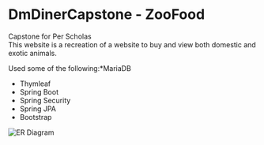 # DmDinerCapstone - ZooFood
Capstone for Per Scholas <br>
This website is a recreation of a website to buy and view both domestic and exotic animals.

Used some of the following:*MariaDB
  * Thymleaf
  * Spring Boot
  * Spring Security
  * Spring JPA
  * Bootstrap


![ER Diagram](https://i.imgur.com/PeW4j0I.png)
